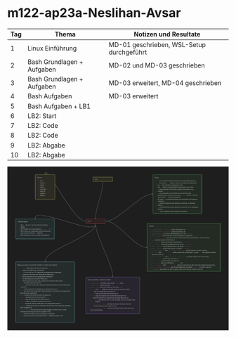 # m122-ap23a-Neslihan-Avsar

| Tag | Thema | Notizen und Resultate |
| --- | --- | --- |
| 1 | Linux Einführung | MD-01 geschrieben, WSL-Setup durchgeführt |
| 2 | Bash Grundlagen + Aufgaben | MD-02 und MD-03 geschrieben |
| 3 | Bash Grundlagen + Aufgaben | MD-03 erweitert, MD-04 geschrieben |
| 4 | Bash Aufgaben | MD-03 erweitert |
| 5 | Bash Aufgaben + LB1 | |
| 6 | LB2: Start | |
| 7 | LB2: Code | |
| 8 | LB2: Code | |
| 9 | LB2: Abgabe | |
| 10 | LB2: Abgabe | |

![05_Zusammenfassung](05_Zusammenfassung.png)
